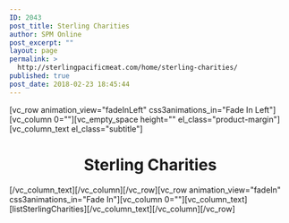 ```yaml
---
ID: 2043
post_title: Sterling Charities
author: SPM Online
post_excerpt: ""
layout: page
permalink: >
  http://sterlingpacificmeat.com/home/sterling-charities/
published: true
post_date: 2018-02-23 18:45:44
---
```

[vc_row animation_view="fadeInLeft" css3animations_in="Fade In Left"][vc_column 0=""][vc_empty_space height="" el_class="product-margin"][vc_column_text el_class="subtitle"]
<h1 style="text-align: center;">Sterling Charities</h1>
[/vc_column_text][/vc_column][/vc_row][vc_row animation_view="fadeIn" css3animations_in="Fade In"][vc_column 0=""][vc_column_text][listSterlingCharities][/vc_column_text][/vc_column][/vc_row]